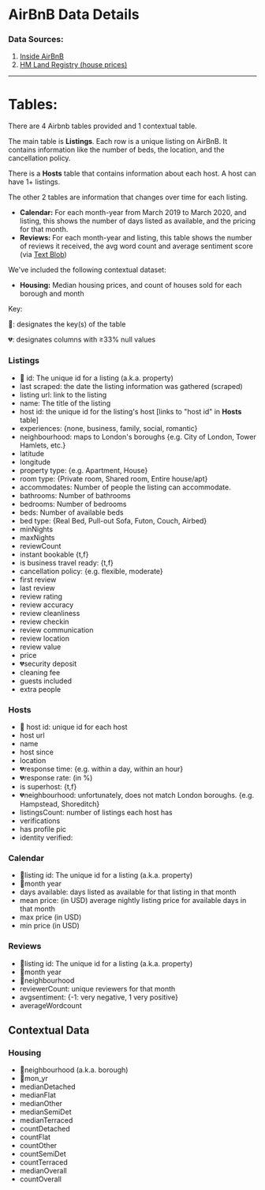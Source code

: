 # AirBnB Data Details

### Data Sources:

1. [Inside AirBnB](http://insideairbnb.com/about.html)
2. [HM Land Registry (house prices)](http://landregistry.data.gov.uk/)

---

# Tables:

There are 4 Airbnb tables provided and 1 contextual table.

The main table is **Listings**. Each row is a unique listing on AirBnB. It contains information like the number of beds, the location, and the cancellation policy. 

There is a **Hosts** table that contains information about each host. A host can have 1+ listings. 

The other 2 tables are information that changes over time for each listing. 

- **Calendar:** For each month-year from March 2019 to March 2020, and listing, this shows the number of days listed as available, and the pricing for that month.
- **Reviews:** For each month-year and listing, this table shows the number of reviews it received, the avg word count and average sentiment score (via [Text Blob](https://textblob.readthedocs.io/en/dev/))

We've included the following contextual dataset: 

- **Housing:** Median housing prices, and count of houses sold for each borough and month

Key:

🔑: designates the key(s) of the table

💔: designates columns with ≥33% null values

### Listings

- 🔑 id: The unique id for a listing (a.k.a. property)
- last scraped: the date the listing information was gathered (scraped)
- listing url: link to the listing
- name: The title of the listing
- host id: the unique id for the listing's host [links to "host id" in **Hosts** table]
- experiences: {none, business, family, social, romantic}
- neighbourhood: maps to London's boroughs {e.g. City of London, Tower Hamlets, etc.}
- latitude
- longitude
- property type: {e.g. Apartment, House}
- room type: {Private room, Shared room, Entire house/apt}
- accommodates: Number of people the listing can accommodate.
- bathrooms: Number of bathrooms
- bedrooms: Number of bedrooms
- beds: Number of available beds
- bed type: {Real Bed, Pull-out Sofa, Futon, Couch, Airbed}
- minNights
- maxNights
- reviewCount
- instant bookable {t,f}
- is business travel ready: {t,f}
- cancellation policy: {e.g. flexible, moderate}
- first review
- last review
- review rating
- review accuracy
- review cleanliness
- review checkin
- review communication
- review location
- review value
- price
- 💔security deposit
- cleaning fee
- guests included
- extra people

### Hosts

- 🔑 host id: unique id for each host
- host url
- name
- host since
- location
- 💔response time: {e.g. within a day, within an hour}
- 💔response rate: (in %)
- is superhost: {t,f}
- 💔neighbourhood: unfortunately, does not match London boroughs. {e.g. Hampstead, Shoreditch}
- listingsCount: number of listings each host has
- verifications
- has profile pic
- identity verified:

### Calendar

- 🔑listing id: The unique id for a listing (a.k.a. property)
- 🔑month year
- days available: days listed as available for that listing in that month
- mean price: (in USD) average nightly listing price for available days in that month
- max price (in USD)
- min price (in USD)

### Reviews

- 🔑listing id: The unique id for a listing (a.k.a. property)
- 🔑month year
- 🔑neighbourhood
- reviewerCount: unique reviewers for that month
- avgsentiment: {-1: very negative, 1 very positive}
- averageWordcount

## Contextual Data

### Housing

- 🔑neighbourhood (a.k.a. borough)
- 🔑mon_yr
- medianDetached
- medianFlat
- medianOther
- medianSemiDet
- medianTerraced
- countDetached
- countFlat
- countOther
- countSemiDet
- countTerraced
- medianOverall
- countOverall
